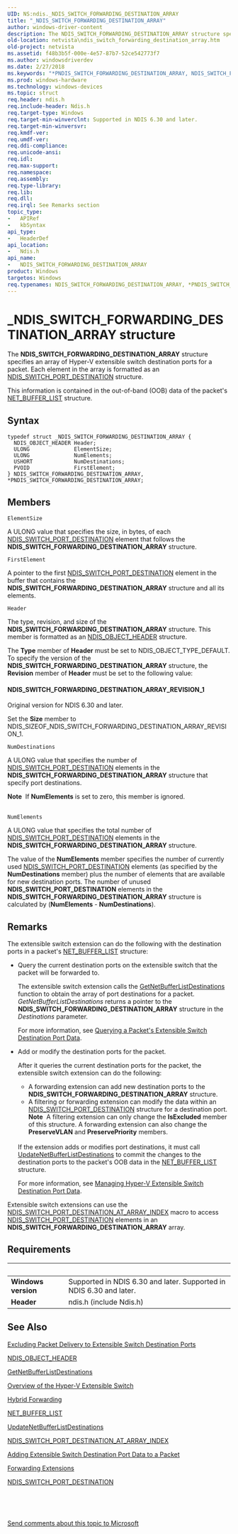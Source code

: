 ```yaml
---
UID: NS:ndis._NDIS_SWITCH_FORWARDING_DESTINATION_ARRAY
title: "_NDIS_SWITCH_FORWARDING_DESTINATION_ARRAY"
author: windows-driver-content
description: The NDIS_SWITCH_FORWARDING_DESTINATION_ARRAY structure specifies an array of Hyper-V extensible switch destination ports for a packet.
old-location: netvista\ndis_switch_forwarding_destination_array.htm
old-project: netvista
ms.assetid: f48b3b5f-000e-4e57-87b7-52ce542773f7
ms.author: windowsdriverdev
ms.date: 2/27/2018
ms.keywords: "*PNDIS_SWITCH_FORWARDING_DESTINATION_ARRAY, NDIS_SWITCH_FORWARDING_DESTINATION_ARRAY, NDIS_SWITCH_FORWARDING_DESTINATION_ARRAY structure [Network Drivers Starting with Windows Vista], PNDIS_SWITCH_FORWARDING_DESTINATION_ARRAY, PNDIS_SWITCH_FORWARDING_DESTINATION_ARRAY structure pointer [Network Drivers Starting with Windows Vista], _NDIS_SWITCH_FORWARDING_DESTINATION_ARRAY, ndis/NDIS_SWITCH_FORWARDING_DESTINATION_ARRAY, ndis/PNDIS_SWITCH_FORWARDING_DESTINATION_ARRAY, netvista.ndis_switch_forwarding_destination_array"
ms.prod: windows-hardware
ms.technology: windows-devices
ms.topic: struct
req.header: ndis.h
req.include-header: Ndis.h
req.target-type: Windows
req.target-min-winverclnt: Supported in NDIS 6.30 and later.
req.target-min-winversvr: 
req.kmdf-ver: 
req.umdf-ver: 
req.ddi-compliance: 
req.unicode-ansi: 
req.idl: 
req.max-support: 
req.namespace: 
req.assembly: 
req.type-library: 
req.lib: 
req.dll: 
req.irql: See Remarks section
topic_type:
-	APIRef
-	kbSyntax
api_type:
-	HeaderDef
api_location:
-	Ndis.h
api_name:
-	NDIS_SWITCH_FORWARDING_DESTINATION_ARRAY
product: Windows
targetos: Windows
req.typenames: NDIS_SWITCH_FORWARDING_DESTINATION_ARRAY, *PNDIS_SWITCH_FORWARDING_DESTINATION_ARRAY
---
```


# _NDIS_SWITCH_FORWARDING_DESTINATION_ARRAY structure
The <b>NDIS_SWITCH_FORWARDING_DESTINATION_ARRAY</b> structure specifies an array of Hyper-V extensible switch destination ports for a packet.  Each element in the array is formatted as an <a href="..\ndis\ns-ndis-_ndis_switch_port_destination.md">NDIS_SWITCH_PORT_DESTINATION</a> structure. 

This information is contained in the out-of-band (OOB) data of the packet's  <a href="..\ndis\ns-ndis-_net_buffer_list.md">NET_BUFFER_LIST</a> structure.

## Syntax
````
typedef struct _NDIS_SWITCH_FORWARDING_DESTINATION_ARRAY {
  NDIS_OBJECT_HEADER Header;
  ULONG              ElementSize;
  ULONG              NumElements;
  USHORT             NumDestinations;
  PVOID              FirstElement;
} NDIS_SWITCH_FORWARDING_DESTINATION_ARRAY, *PNDIS_SWITCH_FORWARDING_DESTINATION_ARRAY;
````

## Members


`ElementSize`

A ULONG value that specifies the size, in bytes, of each <a href="..\ndis\ns-ndis-_ndis_switch_port_destination.md">NDIS_SWITCH_PORT_DESTINATION</a> element that follows the <b>NDIS_SWITCH_FORWARDING_DESTINATION_ARRAY</b> structure.

`FirstElement`

A pointer to the first <a href="..\ndis\ns-ndis-_ndis_switch_port_destination.md">NDIS_SWITCH_PORT_DESTINATION</a> element in the buffer that contains the <b>NDIS_SWITCH_FORWARDING_DESTINATION_ARRAY</b> structure and all its elements.

`Header`

The type, revision, and size of the <b>NDIS_SWITCH_FORWARDING_DESTINATION_ARRAY</b> structure. This member is formatted as an <a href="..\ntddndis\ns-ntddndis-_ndis_object_header.md">NDIS_OBJECT_HEADER</a> structure.

The <b>Type</b> member of <b>Header</b> must be set to NDIS_OBJECT_TYPE_DEFAULT. To specify the version of the <b>NDIS_SWITCH_FORWARDING_DESTINATION_ARRAY</b> structure, the <b>Revision</b> member of <b>Header</b> must be set to the following value: 





#### NDIS_SWITCH_FORWARDING_DESTINATION_ARRAY_REVISION_1

Original version for NDIS 6.30 and later.

Set the <b>Size</b> member to NDIS_SIZEOF_NDIS_SWITCH_FORWARDING_DESTINATION_ARRAY_REVISION_1.

`NumDestinations`

A ULONG value that specifies the number of <a href="..\ndis\ns-ndis-_ndis_switch_port_destination.md">NDIS_SWITCH_PORT_DESTINATION</a> elements in the <b>NDIS_SWITCH_FORWARDING_DESTINATION_ARRAY</b> structure that specify port destinations. 

<div class="alert"><b>Note</b>  If <b>NumElements</b> is set to zero, this member is ignored.  </div>
<div> </div>

`NumElements`

A ULONG value that specifies the total number of <a href="..\ndis\ns-ndis-_ndis_switch_port_destination.md">NDIS_SWITCH_PORT_DESTINATION</a> elements in the <b>NDIS_SWITCH_FORWARDING_DESTINATION_ARRAY</b> structure. 

The value of the <b>NumElements</b> member specifies the number of currently used <a href="..\ndis\ns-ndis-_ndis_switch_port_destination.md">NDIS_SWITCH_PORT_DESTINATION</a> elements (as specified by the <b>NumDestinations</b> member) plus the number of elements that are available for new destination ports. The number of unused <b>NDIS_SWITCH_PORT_DESTINATION</b> elements in the <b>NDIS_SWITCH_FORWARDING_DESTINATION_ARRAY</b> structure is calculated by (<b>NumElements</b> - <b>NumDestinations</b>).

## Remarks
The extensible switch extension can do the following with the destination ports  in a packet's <a href="..\ndis\ns-ndis-_net_buffer_list.md">NET_BUFFER_LIST</a> structure:

<ul>
<li>
Query the current destination ports on the extensible switch that the packet will be forwarded to. 

The extensible switch extension calls the <a href="https://msdn.microsoft.com/55B5C0B4-5359-410B-9110-79EDDBA3010C">GetNetBufferListDestinations</a> function to obtain the array of port destinations for a packet. <i>GetNetBufferListDestinations</i> returns a pointer to the <b>NDIS_SWITCH_FORWARDING_DESTINATION_ARRAY</b> structure in the <i>Destinations</i> parameter.

For more information, see <a href="https://msdn.microsoft.com/57D82C5E-3758-492C-A1DA-B7BC3DBE2E7A">Querying a Packet's Extensible Switch Destination Port Data</a>.

</li>
<li>
Add or modify the destination ports for the packet. 

After it queries the current destination ports for the packet, the extensible switch extension can do the following:

<ul>
<li>
A forwarding extension can add new destination ports to the <b>NDIS_SWITCH_FORWARDING_DESTINATION_ARRAY</b> structure.

</li>
<li>
A filtering or forwarding extension can modify the data within an <a href="..\ndis\ns-ndis-_ndis_switch_port_destination.md">NDIS_SWITCH_PORT_DESTINATION</a> structure for a destination port.

<div class="alert"><b>Note</b>  A filtering extension can only change the <b>IsExcluded</b> member of this structure. A forwarding extension can also change the <b>PreserveVLAN</b> and <b>PreservePriority</b> members.</div>
<div> </div>
</li>
</ul>
If the extension adds or modifies port destinations, it must call <a href="https://msdn.microsoft.com/9A740524-0FC1-4585-8059-F678D4777F66">UpdateNetBufferListDestinations</a> to commit the changes to the destination ports to the packet's OOB data in the <a href="..\ndis\ns-ndis-_net_buffer_list.md">NET_BUFFER_LIST</a> structure.

For more information, see <a href="https://msdn.microsoft.com/2781E64A-61D6-49A9-AD9B-F6B348560E30">Managing Hyper-V Extensible Switch Destination Port Data</a>.

</li>
</ul>
Extensible switch extensions can use the <a href="https://msdn.microsoft.com/library/windows/hardware/hh598225">NDIS_SWITCH_PORT_DESTINATION_AT_ARRAY_INDEX</a> macro to access <a href="..\ndis\ns-ndis-_ndis_switch_port_destination.md">NDIS_SWITCH_PORT_DESTINATION</a> elements in an <b>NDIS_SWITCH_FORWARDING_DESTINATION_ARRAY</b> array.

## Requirements
| &nbsp; | &nbsp; |
| ---- |:---- |
| **Windows version** | Supported in NDIS 6.30 and later. Supported in NDIS 6.30 and later. |
| **Header** | ndis.h (include Ndis.h) |

## See Also

<a href="https://msdn.microsoft.com/04BF02A6-360F-482E-A86B-31232AFCB778">Excluding Packet Delivery to Extensible Switch Destination Ports</a>



<a href="..\ntddndis\ns-ntddndis-_ndis_object_header.md">NDIS_OBJECT_HEADER</a>



<a href="https://msdn.microsoft.com/55B5C0B4-5359-410B-9110-79EDDBA3010C">GetNetBufferListDestinations</a>



<a href="https://msdn.microsoft.com/78181C72-FBFD-4860-A664-C297997D780F">Overview of the Hyper-V Extensible Switch</a>



<a href="https://docs.microsoft.com/en-us/windows-hardware/drivers/network/hybrid-forwarding">Hybrid Forwarding</a>



<a href="..\ndis\ns-ndis-_net_buffer_list.md">NET_BUFFER_LIST</a>



<a href="https://msdn.microsoft.com/9A740524-0FC1-4585-8059-F678D4777F66">UpdateNetBufferListDestinations</a>



<a href="https://msdn.microsoft.com/library/windows/hardware/hh598225">NDIS_SWITCH_PORT_DESTINATION_AT_ARRAY_INDEX</a>



<a href="https://msdn.microsoft.com/C921D9F8-B6FB-4B53-8CC5-CC941720FF37">Adding Extensible Switch Destination Port Data to a Packet</a>



<a href="https://msdn.microsoft.com/7ABBB3F3-66F5-4651-8A5A-94940F3FD82D">Forwarding Extensions</a>



<a href="..\ndis\ns-ndis-_ndis_switch_port_destination.md">NDIS_SWITCH_PORT_DESTINATION</a>



<b></b>



 

 

<a href="mailto:wsddocfb@microsoft.com?subject=Documentation%20feedback [netvista\netvista]:%20NDIS_SWITCH_FORWARDING_DESTINATION_ARRAY structure%20 RELEASE:%20(2/27/2018)&amp;body=%0A%0APRIVACY STATEMENT%0A%0AWe use your feedback to improve the documentation. We don't use your email address for any other purpose, and we'll remove your email address from our system after the issue that you're reporting is fixed. While we're working to fix this issue, we might send you an email message to ask for more info. Later, we might also send you an email message to let you know that we've addressed your feedback.%0A%0AFor more info about Microsoft's privacy policy, see http://privacy.microsoft.com/en-us/default.aspx." title="Send comments about this topic to Microsoft">Send comments about this topic to Microsoft</a>